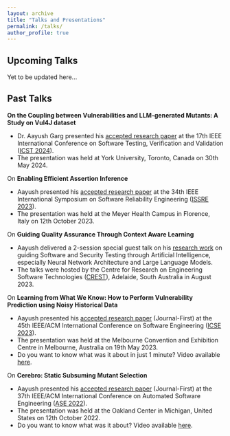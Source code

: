 ```yaml
---
layout: archive
title: "Talks and Presentations"
permalink: /talks/
author_profile: true
---
```


Upcoming Talks
-

Yet to be updated here...


Past Talks
-

**On the Coupling between Vulnerabilities and LLM-generated Mutants: A Study on Vul4J dataset**
- Dr. Aayush Garg presented his [accepted research paper](https://conf.researchr.org/details/icst-2024/icst-2024-papers/25/On-the-Coupling-between-Vulnerabilities-and-LLM-generated-Mutants-A-Study-on-Vul4J-d) at the 17th IEEE International Conference on Software Testing, Verification and Validation ([ICST 2024](https://conf.researchr.org/home/icst-2024)).
- The presentation was held at York University, Toronto, Canada on 30th May 2024.

On **Enabling Efficient Assertion Inference**
- Aayush presented his [accepted research paper](https://www.computer.org/csdl/proceedings-article/issre/2023/159400a623/1RKjpdIxhkc) at the 34th IEEE International Symposium on Software Reliability Engineering ([ISSRE 2023](https://issre.github.io/2023)).
- The presentation was held at the Meyer Health Campus in Florence, Italy on 12th October 2023.

On **Guiding Quality Assurance Through Context Aware Learning**
- Aayush delivered a 2-session special guest talk on his [research work](https://www.linkedin.com/posts/crest-centre_crest-guesttalk-ai-activity-7090202074843381761-HGGs) on guiding Software and Security Testing through Artificial Intelligence, especially Neural Network Architecture and Large Language Models.
- The talks were hosted by the Centre for Research on Engineering Software Technologies ([CREST](https://crest-centre.net)), Adelaide, South Australia in August 2023.

On **Learning from What We Know: How to Perform Vulnerability Prediction using Noisy Historical Data**
- Aayush presented his [accepted research paper](https://conf.researchr.org/details/icse-2023/icse-2023-journal-first-papers/16/Learning-from-What-We-Know-How-to-Perform-Vulnerability-Prediction-using-Noisy-Histo) (Journal-First) at the 45th IEEE/ACM International Conference on Software Engineering ([ICSE 2023](https://conf.researchr.org/home/icse-2023)).
- The presentation was held at the Melbourne Convention and Exhibition Centre in Melbourne, Australia on 19th May 2023.
- Do you want to know what was it about in just 1 minute? Video available [here](https://youtu.be/3yh1NSksM4o).

On **Cerebro: Static Subsuming Mutant Selection**
- Aayush presented his [accepted research paper](https://conf.researchr.org/details/ase-2022/ase-2022-journal-first-papers/6/Cerebro-Static-Subsuming-Mutant-Selection) (Journal-First) at the 37th IEEE/ACM International Conference on Automated Software Engineering ([ASE 2022](https://conf.researchr.org/home/ase-2022)).
- The presentation was held at the Oakland Center in Michigan, United States on 12th October 2022.
- Do you want to know what was it about? Video available [here](https://youtu.be/sru1HHjztRA).





